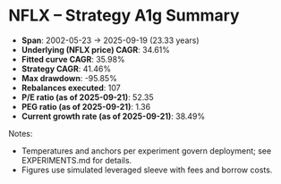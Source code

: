 # NFLX – Strategy A1g Summary

- **Span**: 2002-05-23 → 2025-09-19 (23.33 years)
- **Underlying (NFLX price) CAGR**: 34.61%
- **Fitted curve CAGR**: 35.98%
- **Strategy CAGR**: 41.46%
- **Max drawdown**: -95.85%
- **Rebalances executed**: 107
- **P/E ratio (as of 2025-09-21)**: 52.35
- **PEG ratio (as of 2025-09-21)**: 1.36
- **Current growth rate (as of 2025-09-21)**: 38.49%

Notes:

- Temperatures and anchors per experiment govern deployment; see EXPERIMENTS.md for details.
- Figures use simulated leveraged sleeve with fees and borrow costs.

